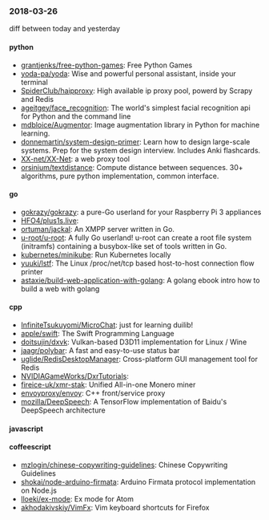 ### 2018-03-26
diff between today and yesterday

#### python
* [grantjenks/free-python-games](https://github.com/grantjenks/free-python-games): Free Python Games
* [yoda-pa/yoda](https://github.com/yoda-pa/yoda): Wise and powerful personal assistant, inside your terminal
* [SpiderClub/haipproxy](https://github.com/SpiderClub/haipproxy):  High available ip proxy pool, powerd by Scrapy and Redis
* [ageitgey/face_recognition](https://github.com/ageitgey/face_recognition): The world's simplest facial recognition api for Python and the command line
* [mdbloice/Augmentor](https://github.com/mdbloice/Augmentor): Image augmentation library in Python for machine learning.
* [donnemartin/system-design-primer](https://github.com/donnemartin/system-design-primer): Learn how to design large-scale systems. Prep for the system design interview. Includes Anki flashcards.
* [XX-net/XX-Net](https://github.com/XX-net/XX-Net): a web proxy tool
* [orsinium/textdistance](https://github.com/orsinium/textdistance): Compute distance between sequences. 30+ algorithms, pure python implementation, common interface.

#### go
* [gokrazy/gokrazy](https://github.com/gokrazy/gokrazy): a pure-Go userland for your Raspberry Pi 3 appliances
* [HFO4/plus1s.live](https://github.com/HFO4/plus1s.live): 
* [ortuman/jackal](https://github.com/ortuman/jackal): An XMPP server written in Go.
* [u-root/u-root](https://github.com/u-root/u-root): A fully Go userland! u-root can create a root file system (initramfs) containing a busybox-like set of tools written in Go.
* [kubernetes/minikube](https://github.com/kubernetes/minikube): Run Kubernetes locally
* [yuuki/lstf](https://github.com/yuuki/lstf): The Linux /proc/net/tcp based host-to-host connection flow printer
* [astaxie/build-web-application-with-golang](https://github.com/astaxie/build-web-application-with-golang): A golang ebook intro how to build a web with golang

#### cpp
* [InfiniteTsukuyomi/MicroChat](https://github.com/InfiniteTsukuyomi/MicroChat): just for learning duilib!
* [apple/swift](https://github.com/apple/swift): The Swift Programming Language
* [doitsujin/dxvk](https://github.com/doitsujin/dxvk): Vulkan-based D3D11 implementation for Linux / Wine
* [jaagr/polybar](https://github.com/jaagr/polybar): A fast and easy-to-use status bar
* [uglide/RedisDesktopManager](https://github.com/uglide/RedisDesktopManager):  Cross-platform GUI management tool for Redis
* [NVIDIAGameWorks/DxrTutorials](https://github.com/NVIDIAGameWorks/DxrTutorials): 
* [fireice-uk/xmr-stak](https://github.com/fireice-uk/xmr-stak): Unified All-in-one Monero miner
* [envoyproxy/envoy](https://github.com/envoyproxy/envoy): C++ front/service proxy
* [mozilla/DeepSpeech](https://github.com/mozilla/DeepSpeech): A TensorFlow implementation of Baidu's DeepSpeech architecture

#### javascript

#### coffeescript
* [mzlogin/chinese-copywriting-guidelines](https://github.com/mzlogin/chinese-copywriting-guidelines):  Chinese Copywriting Guidelines
* [shokai/node-arduino-firmata](https://github.com/shokai/node-arduino-firmata): Arduino Firmata protocol implementation on Node.js
* [lloeki/ex-mode](https://github.com/lloeki/ex-mode): Ex mode for Atom
* [akhodakivskiy/VimFx](https://github.com/akhodakivskiy/VimFx): Vim keyboard shortcuts for Firefox
